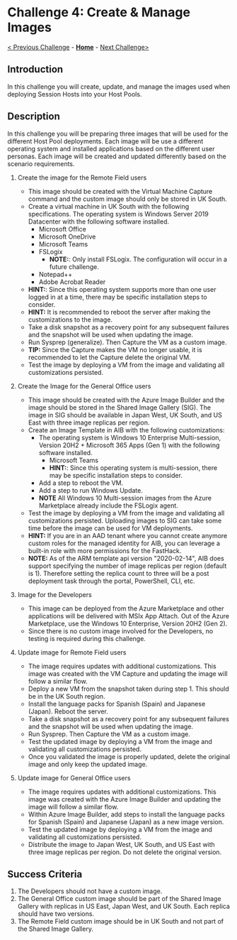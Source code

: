 # Challenge 4: Create & Manage Images

[< Previous Challenge](./03-Implement-Manage-Storage.md) - **[Home](../README.md)** - [Next Challenge>](./05-Create-Configure-HostPools.md)

## Introduction

In this challenge you will create, update, and manage the images used when deploying Session Hosts into your Host Pools.


## Description

In this challenge you will be preparing three images that will be used for the different Host Pool deployments. Each image will be use a different operating system and installed applications based on the different user personas. Each image will be created and updated differently based on the scenario requirements.

1. Create the image for the Remote Field users
    * This image should be created with the Virtual Machine Capture command and the custom image should only be stored in UK South.
    * Create a virtual machine in UK South with the following specifications. The operating system is Windows Server 2019 Datacenter with the following software installed.
        * Microsoft Office
        * Microsoft OneDrive
        * Microsoft Teams
        * FSLogix
            * **NOTE:**: Only install FSLogix. The configuration will occur in a future challenge.
        * Notepad++
        * Adobe Acrobat Reader
    * **HINT:**: Since this operating system supports more than one user logged in at a time, there may be specific installation steps to consider.
    * **HINT:** It is recommended to reboot the server after making the customizations to the image.
    * Take a disk snapshot as a recovery point for any subsequent failures and the snapshot will be used when updating the image.
    * Run Sysprep (generalize). Then Capture the VM as a custom image.
    * **TIP:** Since the Capture makes the VM no longer usable, it is recommended to let the Capture delete the original VM.
    * Test the image by deploying a VM from the image and validating all customizations persisted.

1. Create the Image for the General Office users
    * This image should be created with the Azure Image Builder and the image should be stored in the Shared Image Gallery (SIG). The image in SIG should be available in Japan West, UK South, and US East with three image replicas per region.
    * Create an Image Template in AIB with the following customizations:
        * The operating system is Windows 10 Enterprise Multi-session, Version 20H2 + Microsoft 365 Apps (Gen 1) with the following software installed.
            * Microsoft Teams
            * **HINT:**: Since this operating system is multi-session, there may be specific installation steps to consider.
        * Add a step to reboot the VM.
        * Add a step to run Windows Update.
        * **NOTE** All Windows 10 Multi-session images from the Azure Marketplace already include the FSLogix agent.
    * Test the image by deploying a VM from the image and validating all customizations persisted. Uploading images to SIG can take some time before the image can be used for VM deployments.
    * **HINT:** If you are in an AAD tenant where you cannot create anymore custom roles for the managed identity for AIB, you can leverage a built-in role with more permissions for the FastHack.
    * **NOTE:** As of the ARM template api version "2020-02-14", AIB does support specifying the number of image replicas per region (default is 1). Therefore setting the replica count to three will be a post deployment task through the portal, PowerShell, CLI, etc.


1. Image for the Developers
    * This image can be deployed from the Azure Marketplace and other applications will be delivered with MSIx App Attach. Out of the Azure Marketplace, use the Windows 10 Enterprise, Version 20H2 (Gen 2).
    * Since there is no custom image involved for the Developers, no testing is required during this challenge.

1. Update image for Remote Field users
    * The image requires updates with additional customizations. This image was created with the VM Capture and updating the image will follow a similar flow.
    * Deploy a new VM from the snapshot taken during step 1. This should be in the UK South region.
    * Install the language packs for Spanish (Spain) and Japanese (Japan). Reboot the server.
    * Take a disk snapshot as a recovery point for any subsequent failures and the snapshot will be used when updating the image.
    * Run Sysprep. Then Capture the VM as a custom image.
    * Test the updated image by deploying a VM from the image and validating all customizations persisted.
    * Once you validated the image is properly updated, delete the original image and only keep the updated image.

1. Update image for General Office users
    * The image requires updates with additional customizations. This image was created with the Azure Image Builder and updating the image will follow a similar flow.
    * Within Azure Image Builder, add steps to install the language packs for Spanish (Spain) and Japanese (Japan) as a new image version.
    * Test the updated image by deploying a VM from the image and validating all customizations persisted.
    * Distribute the image to Japan West, UK South, and US East with three image replicas per region. Do not delete the original version.
## Success Criteria

1. The Developers should not have a custom image.
1. The General Office custom image should be part of the Shared Image Gallery with replicas in US East, Japan West, and UK South. Each replica should have two versions.
1. The Remote Field custom image should be in UK South and not part of the Shared Image Gallery.
